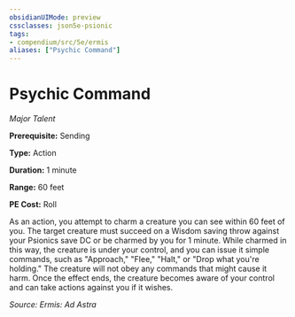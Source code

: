 ```yaml
---
obsidianUIMode: preview
cssclasses: json5e-psionic
tags:
- compendium/src/5e/ermis
aliases: ["Psychic Command"]
---
```

# Psychic Command
*Major Talent*  

**Prerequisite:** Sending

**Type:** Action

**Duration:** 1 minute

**Range:** 60 feet

**PE Cost:** Roll

As an action, you attempt to charm a creature you can see within 60 feet of you. The target creature must succeed on a Wisdom saving throw against your Psionics save DC or be charmed by you for 1 minute. While charmed in this way, the creature is under your control, and you can issue it simple commands, such as "Approach," "Flee," "Halt," or "Drop what you're holding." The creature will not obey any commands that might cause it harm. Once the effect ends, the creature becomes aware of your control and can take actions against you if it wishes.

*Source: Ermis: Ad Astra*